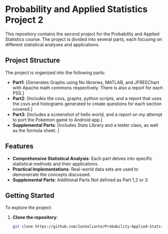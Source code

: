 # Probability and Applied Statistics Project 2

This repository contains the second project for the Probability and Applied Statistics course. The project is divided into several parts, each focusing on different statistical analyses and applications.

## Project Structure

The project is organized into the following parts:

- **Part1**: [Generates Graphs using No libraries, MATLAB, and JFREEChart with Apache math commons respectively. There is also a report for each PSS.]
- **Part2**: [Includes the csvs, graphs, python scripts, and a report that uses the csvs and histograms generated to create questions for each section covered.]
- **Part3**: [Includes a screenshot of hello world, and a report on my attempt to port the Pokemon game to Android app.]
- **Supplemental Parts**: [Includes Stats Library and a tester class, as well as the formula sheet. ]

## Features

- **Comprehensive Statistical Analysis**: Each part delves into specific statistical methods and their applications.
- **Practical Implementations**: Real-world data sets are used to demonstrate the concepts discussed.
- **Supplemental Parts**: Additional Parts Not defined as Part 1,2 or 3.

## Getting Started

To explore the project:

1. **Clone the repository**:
   ```bash
   git clone https://github.com/IanValiante/Probability-Applied-Stats-Project-2.git
